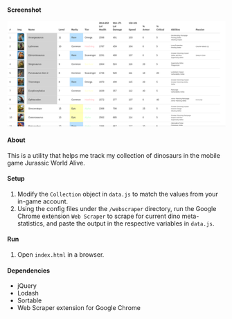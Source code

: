 #### Screenshot

![Screenshot](media/screenshot.png)

#### About

This is a utility that helps me track my collection of dinosaurs in the mobile game Jurassic World Alive.

#### Setup

1. Modify the `Collection` object in `data.js` to match the values from your in-game account.
2. Using the config files under the `/webscraper` directory, run the Google Chrome extension `Web Scraper` to scrape for current dino meta-statistics, and paste the output in the respective variables in `data.js`.

#### Run

1. Open `index.html` in a browser.

#### Dependencies

- jQuery
- Lodash
- Sortable
- Web Scraper extension for Google Chrome
